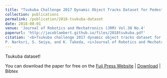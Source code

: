 ```yaml
---
title: "Tsukuba Challenge 2017 Dynamic Object Tracks Dataset for Pedestrian Behavior Analysis"
collection: publications
permalink: /publication/2018-tsukuba-dataset
date: 2018-08-01
venue: 'Journal of Robotics and Mechatronics (JRM) Vol.30 No.4'
paperurl: 'http://jacoblambert.github.io/files/2018tsukuba.pdf'
citation: '<b>Tsukuba challenge 2017 dynamic object tracks dataset for pedestrian behavior analysis</b>. J. Lambert, L. Liang, Y. Morales, N. Akai, A. Carballo, E. Takeuchi,
P. Narksri, S. Seiya, and K. Takeda, <i>Journal of Robotics and Mechatronics (JRM), vol. 30, no. 4</i> Aug. 2018, pp 598-612.'
---
```

Tsukuba dataset!

You can download the paper for free on the [Fuji Press Website](https://www.fujipress.jp/jrm/rb/) &#124; [Download](http://jacoblambert.github.io/files/2018tsukuba.pdf) &#124; Bibtex


